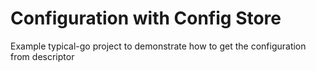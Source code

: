 # Configuration with Config Store

Example typical-go project to demonstrate how to get the configuration from descriptor

